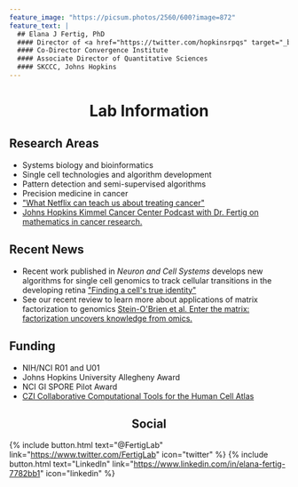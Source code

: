 ```yaml
---
feature_image: "https://picsum.photos/2560/600?image=872"
feature_text: |
  ## Elana J Fertig, PhD
  #### Director of <a href="https://twitter.com/hopkinsrpqs" target="_blank">@HopkinsRPQS</a>
  #### Co-Director Convergence Institute
  #### Associate Director of Quantitative Sciences
  #### SKCCC, Johns Hopkins
---
```


# <center>Lab Information</center>

## Research Areas
- Systems biology and bioinformatics
- Single cell technologies and algorithm development
- Pattern detection and semi-supervised algorithms
- Precision medicine in cancer
- <a href="https://theconversation.com/what-netflix-can-teach-us-about-treating-cancer-74806" target="_blank">"What Netflix can teach us about treating cancer"</a>
- <a href="https://itunes.apple.com/us/podcast/johns-hopkins-kimmel-cancer-center-podcasts/id1385159689?mt=2" target="_blank">Johns Hopkins Kimmel Cancer Center Podcast with Dr. Fertig on mathematics in cancer research.</a>

## Recent News
- Recent work published in *Neuron and Cell Systems* develops new algorithms for single cell genomics to track cellular transitions in the developing retina <a href="https://www.eurekalert.org/pub_releases/2019-05/jhm-fac052419.php" target="_blank">"Finding a cell's true identity"</a>
- See our recent review to learn more about applications of matrix factorization to genomics <a href="https://doi.org/10.1101/196915" target="_blank">Stein-O'Brien et al. Enter the matrix: factorization uncovers knowledge from omics.</a>

## Funding
- NIH/NCI R01 and U01
- Johns Hopkins University Allegheny Award
- NCI GI SPORE Pilot Award
- <a href="https://www.hopkinsmedicine.org/news/media/releases/five_johns_hopkins_scientists_among_83_who_will_share_in_15_million_award_from_chan_zuckerberg_initiative_to_fund_computer_based_research_on_human_cells" target="_blank">CZI Collaborative Computational Tools for the Human Cell Atlas</a>

## <center>Social</center>

{% include button.html text="@FertigLab" link="https://www.twitter.com/FertigLab" icon="twitter" %} {% include button.html text="LinkedIn" link="https://www.linkedin.com/in/elana-fertig-7782bb1" icon="linkedin" %}
